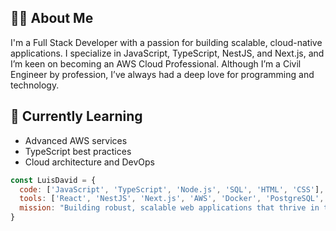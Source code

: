## 👨‍💻 About Me
I'm a Full Stack Developer with a passion for building scalable, cloud-native applications. I specialize in JavaScript, TypeScript, NestJS, and Next.js, and I’m keen on becoming an AWS Cloud Professional. Although I’m a Civil Engineer by profession, I’ve always had a deep love for programming and technology.

## 🌱 Currently Learning
- Advanced AWS services
- TypeScript best practices
- Cloud architecture and DevOps

```javascript
const LuisDavid = {
  code: ['JavaScript', 'TypeScript', 'Node.js', 'SQL', 'HTML', 'CSS'],
  tools: ['React', 'NestJS', 'Next.js', 'AWS', 'Docker', 'PostgreSQL', 'Oracle'],
  mission: "Building robust, scalable web applications that thrive in the cloud"
}
```
